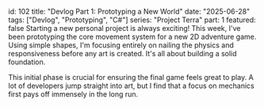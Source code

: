 id: 102 title: "Devlog Part 1: Prototyping a New World" date: "2025-06-28" tags: ["Devlog", "Prototyping", "C#"] series: "Project Terra" part: 1 featured: false
Starting a new personal project is always exciting! This week, I've been prototyping the core movement system for a new 2D adventure game. Using simple shapes, I'm focusing entirely on nailing the physics and responsiveness before any art is created. It's all about building a solid foundation.

This initial phase is crucial for ensuring the final game feels great to play. A lot of developers jump straight into art, but I find that a focus on mechanics first pays off immensely in the long run.